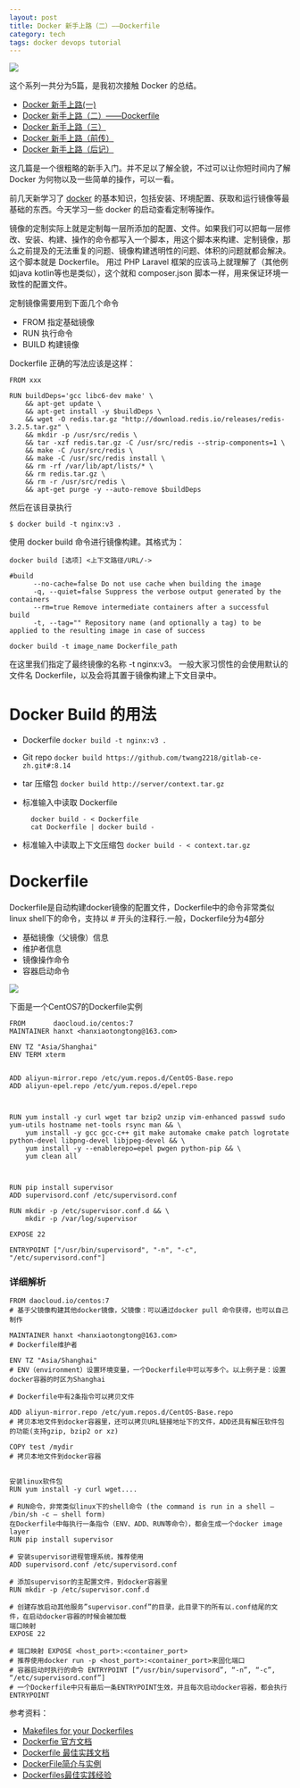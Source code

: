 ```yaml
---
layout: post
title: Docker 新手上路（二）——Dockerfile
category: tech
tags: docker devops tutorial
---
```

![](https://cdn.kelu.org/blog/tags/docker.jpg)

这个系列一共分为5篇，是我初次接触 Docker 的总结。

* [Docker 新手上路(一)](/tech/2017/01/15/docker-beginner.html)
* [Docker 新手上路（二）——Dockerfile](/tech/2017/01/18/docker-beginner-2.html)
* [Docker 新手上路（三）](/tech/2017/01/19/docker-beginner-3.html)
* [Docker 新手上路（前传）](/tech/2017/01/20/docker-beginner-prescript.html)
* [Docker 新手上路（后记）](/tech/2017/01/21/docker-beginner-postscript.html)

这几篇是一个很粗略的新手入门。并不足以了解全貌，不过可以让你短时间内了解 Docker 为何物以及一些简单的操作，可以一看。

前几天新学习了 [docker][docker_gitbook] 的基本知识，包括安装、环境配置、获取和运行镜像等最基础的东西。今天学习一些 docker 的启动查看定制等操作。

镜像的定制实际上就是定制每一层所添加的配置、文件。如果我们可以把每一层修改、安装、构建、操作的命令都写入一个脚本，用这个脚本来构建、定制镜像，那么之前提及的无法重复的问题、镜像构建透明性的问题、体积的问题就都会解决。这个脚本就是 Dockerfile。
用过 PHP Laravel 框架的应该马上就理解了（其他例如java kotlin等也是类似），这个就和 composer.json 脚本一样，用来保证环境一致性的配置文件。

定制镜像需要用到下面几个命令

* FROM 指定基础镜像
* RUN 执行命令
* BUILD 构建镜像

Dockerfile 正确的写法应该是这样：

    FROM xxx

    RUN buildDeps='gcc libc6-dev make' \
        && apt-get update \
        && apt-get install -y $buildDeps \
        && wget -O redis.tar.gz "http://download.redis.io/releases/redis-3.2.5.tar.gz" \
        && mkdir -p /usr/src/redis \
        && tar -xzf redis.tar.gz -C /usr/src/redis --strip-components=1 \
        && make -C /usr/src/redis \
        && make -C /usr/src/redis install \
        && rm -rf /var/lib/apt/lists/* \
        && rm redis.tar.gz \
        && rm -r /usr/src/redis \
        && apt-get purge -y --auto-remove $buildDeps

然后在该目录执行

    $ docker build -t nginx:v3 .
    
使用 docker build 命令进行镜像构建。其格式为：
    
    docker build [选项] <上下文路径/URL/->
    
    #build
          --no-cache=false Do not use cache when building the image
          -q, --quiet=false Suppress the verbose output generated by the containers
          --rm=true Remove intermediate containers after a successful build
          -t, --tag="" Repository name (and optionally a tag) to be applied to the resulting image in case of success
          
    docker build -t image_name Dockerfile_path
    
    
    
在这里我们指定了最终镜像的名称 -t nginx:v3。
一般大家习惯性的会使用默认的文件名 Dockerfile，以及会将其置于镜像构建上下文目录中。

# Docker Build 的用法

* Dockerfile  `docker build -t nginx:v3 .`
* Git repo    `docker build https://github.com/twang2218/gitlab-ce-zh.git#:8.14`
* tar 压缩包  `docker build http://server/context.tar.gz`
* 标准输入中读取 Dockerfile

        docker build - < Dockerfile
        cat Dockerfile | docker build -

* 标准输入中读取上下文压缩包 `docker build - < context.tar.gz`

# Dockerfile

Dockerfile是自动构建docker镜像的配置文件，Dockerfile中的命令非常类似linux shell下的命令，支持以 # 开头的注释行.一般，Dockerfile分为4部分

* 基础镜像（父镜像）信息
* 维护者信息
* 镜像操作命令
* 容器启动命令

![](https://cdn.kelu.org/blog/2017/01/Docker-commoand.png)

下面是一个CentOS7的Dockerfile实例

    FROM       daocloud.io/centos:7
    MAINTAINER hanxt <hanxiaotongtong@163.com>

    ENV TZ "Asia/Shanghai"
    ENV TERM xterm


    ADD aliyun-mirror.repo /etc/yum.repos.d/CentOS-Base.repo
    ADD aliyun-epel.repo /etc/yum.repos.d/epel.repo



    RUN yum install -y curl wget tar bzip2 unzip vim-enhanced passwd sudo yum-utils hostname net-tools rsync man && \
        yum install -y gcc gcc-c++ git make automake cmake patch logrotate python-devel libpng-devel libjpeg-devel && \
        yum install -y --enablerepo=epel pwgen python-pip && \
        yum clean all



    RUN pip install supervisor
    ADD supervisord.conf /etc/supervisord.conf

    RUN mkdir -p /etc/supervisor.conf.d && \
        mkdir -p /var/log/supervisor

    EXPOSE 22

    ENTRYPOINT ["/usr/bin/supervisord", "-n", "-c", "/etc/supervisord.conf"]

### 详细解析

    FROM daocloud.io/centos:7
    # 基于父镜像构建其他docker镜像，父镜像：可以通过docker pull 命令获得，也可以自己制作
    
    MAINTAINER hanxt <hanxiaotongtong@163.com>
    # Dockerfile维护者

    ENV TZ "Asia/Shanghai"
    # ENV（environment）设置环境变量，一个Dockerfile中可以写多个。以上例子是：设置docker容器的时区为Shanghai
    
    # Dockerfile中有2条指令可以拷贝文件
    
    ADD aliyun-mirror.repo /etc/yum.repos.d/CentOS-Base.repo
    # 拷贝本地文件到docker容器里，还可以拷贝URL链接地址下的文件，ADD还具有解压软件包的功能(支持gzip, bzip2 or xz)
    
    COPY test /mydir
    # 拷贝本地文件到docker容器
    
    
    安装linux软件包
    RUN yum install -y curl wget....

    # RUN命令，非常类似linux下的shell命令 (the command is run in a shell – /bin/sh -c – shell form)
    在Dockerfile中每执行一条指令（ENV、ADD、RUN等命令），都会生成一个docker image layer
    RUN pip install supervisor

    # 安装supervisor进程管理系统，推荐使用
    ADD supervisord.conf /etc/supervisord.conf

    # 添加supervisor的主配置文件，到docker容器里
    RUN mkdir -p /etc/supervisor.conf.d

    # 创建存放启动其他服务”supervisor.conf”的目录，此目录下的所有以.conf结尾的文件，在启动docker容器的时候会被加载
    端口映射
    EXPOSE 22

    # 端口映射 EXPOSE <host_port>:<container_port>
    # 推荐使用docker run -p <host_port>:<container_port>来固化端口
    # 容器启动时执行的命令 ENTRYPOINT [“/usr/bin/supervisord”, “-n”, “-c”, “/etc/supervisord.conf”]
    # 一个Dockerfile中只有最后一条ENTRYPOINT生效，并且每次启动docker容器，都会执行ENTRYPOINT

参考资料：

* [Makefiles for your Dockerfiles](http://jmkhael.io/makefiles-for-your-dockerfiles/)
* [Dockerfie 官方文档](https://docs.docker.com/engine/reference/builder/)
* [Dockerfile 最佳实践文档](https://docs.docker.com/engine/userguide/eng-image/dockerfile_best-practices/)
* [DockerFile简介与实例](http://www.zimug.com/308.html)
* [Dockerfiles最佳实践经验](http://www.zioer.org/2016/05/29/docker-engine-Best-practices-Dockerfiles/)

[docker_gitbook]: https://www.gitbook.com/book/yeasy/docker_practice
[select_a_docker_storage_driver]: https://www.centos.bz/2016/12/select-a-docker-storage-driver
[docker_hub]: https://hub.docker.com
[docker_store]: https://store.docker.com
[huodongjia]: http://www.huodongjia.com/it/
